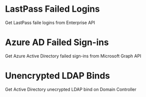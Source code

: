 # LastPass Failed Logins
Get LastPass faile logins from Enterprise API

# Azure AD Failed Sign-ins
Get Azure Active Directory failed sign-ins from Microsoft Graph API

# Unencrypted LDAP Binds
Get Active Directory unecrypted LDAP bind on Domain Controller

